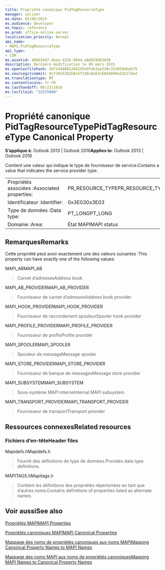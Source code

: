 ```yaml
---
title: Propriété canonique PidTagResourceType
manager: soliver
ms.date: 03/09/2015
ms.audience: Developer
ms.topic: reference
ms.prod: office-online-server
localization_priority: Normal
api_name:
- MAPI.PidTagResourceType
api_type:
- COM
ms.assetid: 48b634d7-deea-422b-8944-a8d929d83838
description: Dernière modification le 09 mars 2015
ms.openlocfilehash: 56f14488812842d5e9fe63ae228c325059ebe679
ms.sourcegitcommit: 0cf39e5382b8c6f236c8a63c6036849ed3527ded
ms.translationtype: MT
ms.contentlocale: fr-FR
ms.lasthandoff: 08/23/2018
ms.locfileid: "22575090"
---
```

# <a name="pidtagresourcetype-canonical-property"></a><span data-ttu-id="ad6e8-103">Propriété canonique PidTagResourceType</span><span class="sxs-lookup"><span data-stu-id="ad6e8-103">PidTagResourceType Canonical Property</span></span>

  
  
<span data-ttu-id="ad6e8-104">**S’applique à**: Outlook 2013 | Outlook 2016</span><span class="sxs-lookup"><span data-stu-id="ad6e8-104">**Applies to**: Outlook 2013 | Outlook 2016</span></span> 
  
<span data-ttu-id="ad6e8-105">Contient une valeur qui indique le type de fournisseur de service.</span><span class="sxs-lookup"><span data-stu-id="ad6e8-105">Contains a value that indicates the service provider type.</span></span>
  
|||
|:-----|:-----|
|<span data-ttu-id="ad6e8-106">Propriétés associées :</span><span class="sxs-lookup"><span data-stu-id="ad6e8-106">Associated properties:</span></span>  <br/> |<span data-ttu-id="ad6e8-107">PR_RESOURCE_TYPE</span><span class="sxs-lookup"><span data-stu-id="ad6e8-107">PR_RESOURCE_TYPE</span></span>  <br/> |
|<span data-ttu-id="ad6e8-108">Identificateur :</span><span class="sxs-lookup"><span data-stu-id="ad6e8-108">Identifier:</span></span>  <br/> |<span data-ttu-id="ad6e8-109">0x3E03</span><span class="sxs-lookup"><span data-stu-id="ad6e8-109">0x3E03</span></span>  <br/> |
|<span data-ttu-id="ad6e8-110">Type de données :</span><span class="sxs-lookup"><span data-stu-id="ad6e8-110">Data type:</span></span>  <br/> |<span data-ttu-id="ad6e8-111">PT_LONG</span><span class="sxs-lookup"><span data-stu-id="ad6e8-111">PT_LONG</span></span>  <br/> |
|<span data-ttu-id="ad6e8-112">Domaine :</span><span class="sxs-lookup"><span data-stu-id="ad6e8-112">Area:</span></span>  <br/> |<span data-ttu-id="ad6e8-113">État MAPI</span><span class="sxs-lookup"><span data-stu-id="ad6e8-113">MAPI status</span></span>  <br/> |
   
## <a name="remarks"></a><span data-ttu-id="ad6e8-114">Remarques</span><span class="sxs-lookup"><span data-stu-id="ad6e8-114">Remarks</span></span>

<span data-ttu-id="ad6e8-115">Cette propriété peut avoir exactement une des valeurs suivantes :</span><span class="sxs-lookup"><span data-stu-id="ad6e8-115">This property can have exactly one of the following values:</span></span>
  
<span data-ttu-id="ad6e8-116">MAPI_AB</span><span class="sxs-lookup"><span data-stu-id="ad6e8-116">MAPI_AB</span></span> 
  
> <span data-ttu-id="ad6e8-117">Carnet d’adresses</span><span class="sxs-lookup"><span data-stu-id="ad6e8-117">Address book</span></span>
    
<span data-ttu-id="ad6e8-118">MAPI_AB_PROVIDER</span><span class="sxs-lookup"><span data-stu-id="ad6e8-118">MAPI_AB_PROVIDER</span></span> 
  
> <span data-ttu-id="ad6e8-119">Fournisseur de carnet d’adresses</span><span class="sxs-lookup"><span data-stu-id="ad6e8-119">Address book provider</span></span>
    
<span data-ttu-id="ad6e8-120">MAPI_HOOK_PROVIDER</span><span class="sxs-lookup"><span data-stu-id="ad6e8-120">MAPI_HOOK_PROVIDER</span></span> 
  
> <span data-ttu-id="ad6e8-121">Fournisseur de raccordement spouleur</span><span class="sxs-lookup"><span data-stu-id="ad6e8-121">Spooler hook provider</span></span>
    
<span data-ttu-id="ad6e8-122">MAPI_PROFILE_PROVIDER</span><span class="sxs-lookup"><span data-stu-id="ad6e8-122">MAPI_PROFILE_PROVIDER</span></span> 
  
> <span data-ttu-id="ad6e8-123">Fournisseur de profils</span><span class="sxs-lookup"><span data-stu-id="ad6e8-123">Profile provider</span></span>
    
<span data-ttu-id="ad6e8-124">MAPI_SPOOLER</span><span class="sxs-lookup"><span data-stu-id="ad6e8-124">MAPI_SPOOLER</span></span> 
  
> <span data-ttu-id="ad6e8-125">Spouleur de message</span><span class="sxs-lookup"><span data-stu-id="ad6e8-125">Message spooler</span></span>
    
<span data-ttu-id="ad6e8-126">MAPI_STORE_PROVIDER</span><span class="sxs-lookup"><span data-stu-id="ad6e8-126">MAPI_STORE_PROVIDER</span></span> 
  
> <span data-ttu-id="ad6e8-127">Fournisseur de banque de messages</span><span class="sxs-lookup"><span data-stu-id="ad6e8-127">Message store provider</span></span>
    
<span data-ttu-id="ad6e8-128">MAPI_SUBSYSTEM</span><span class="sxs-lookup"><span data-stu-id="ad6e8-128">MAPI_SUBSYSTEM</span></span> 
  
> <span data-ttu-id="ad6e8-129">Sous-système MAPI interne</span><span class="sxs-lookup"><span data-stu-id="ad6e8-129">Internal MAPI subsystem</span></span>
    
<span data-ttu-id="ad6e8-130">MAPI_TRANSPORT_PROVIDER</span><span class="sxs-lookup"><span data-stu-id="ad6e8-130">MAPI_TRANSPORT_PROVIDER</span></span> 
  
> <span data-ttu-id="ad6e8-131">Fournisseur de transport</span><span class="sxs-lookup"><span data-stu-id="ad6e8-131">Transport provider</span></span>
    
## <a name="related-resources"></a><span data-ttu-id="ad6e8-132">Ressources connexes</span><span class="sxs-lookup"><span data-stu-id="ad6e8-132">Related resources</span></span>

### <a name="header-files"></a><span data-ttu-id="ad6e8-133">Fichiers d’en-tête</span><span class="sxs-lookup"><span data-stu-id="ad6e8-133">Header files</span></span>

<span data-ttu-id="ad6e8-134">Mapidefs.h</span><span class="sxs-lookup"><span data-stu-id="ad6e8-134">Mapidefs.h</span></span>
  
> <span data-ttu-id="ad6e8-135">Fournit des définitions de type de données.</span><span class="sxs-lookup"><span data-stu-id="ad6e8-135">Provides data type definitions.</span></span>
    
<span data-ttu-id="ad6e8-136">MAPITAGS.h</span><span class="sxs-lookup"><span data-stu-id="ad6e8-136">Mapitags.h</span></span>
  
> <span data-ttu-id="ad6e8-137">Contient les définitions des propriétés répertoriées en tant que d’autres noms.</span><span class="sxs-lookup"><span data-stu-id="ad6e8-137">Contains definitions of properties listed as alternate names.</span></span>
    
## <a name="see-also"></a><span data-ttu-id="ad6e8-138">Voir aussi</span><span class="sxs-lookup"><span data-stu-id="ad6e8-138">See also</span></span>



[<span data-ttu-id="ad6e8-139">Propriétés MAPI</span><span class="sxs-lookup"><span data-stu-id="ad6e8-139">MAPI Properties</span></span>](mapi-properties.md)
  
[<span data-ttu-id="ad6e8-140">Propriétés canoniques MAPI</span><span class="sxs-lookup"><span data-stu-id="ad6e8-140">MAPI Canonical Properties</span></span>](mapi-canonical-properties.md)
  
[<span data-ttu-id="ad6e8-141">Mappage des noms de propriétés canoniques aux noms MAPI</span><span class="sxs-lookup"><span data-stu-id="ad6e8-141">Mapping Canonical Property Names to MAPI Names</span></span>](mapping-canonical-property-names-to-mapi-names.md)
  
[<span data-ttu-id="ad6e8-142">Mappage des noms MAPI aux noms de propriétés canoniques</span><span class="sxs-lookup"><span data-stu-id="ad6e8-142">Mapping MAPI Names to Canonical Property Names</span></span>](mapping-mapi-names-to-canonical-property-names.md)

